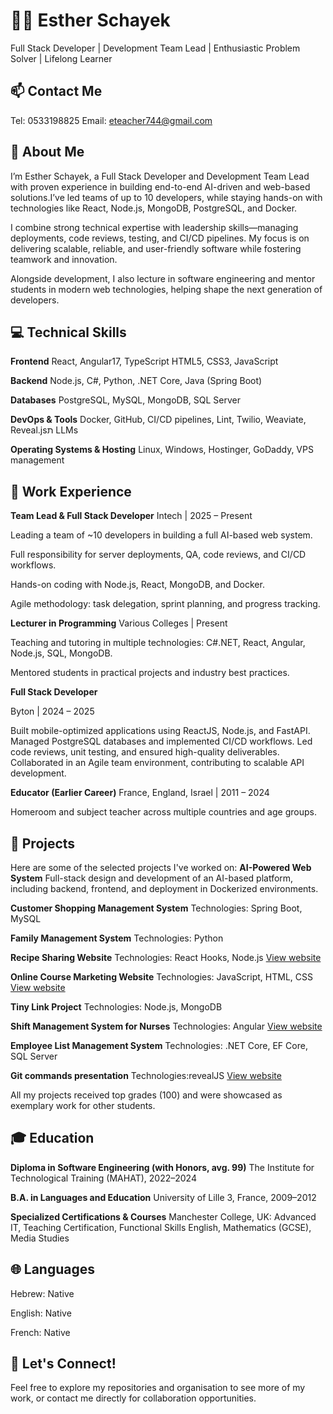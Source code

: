 
# 👩‍💻 Esther Schayek
Full Stack Developer | Development Team Lead | Enthusiastic Problem Solver | Lifelong Learner

## 📫 Contact Me

Tel: 0533198825
Email: eteacher744@gmail.com

## 🌟 About Me

I’m Esther Schayek, a Full Stack Developer and Development Team Lead with proven experience in building end-to-end AI-driven and web-based solutions.I’ve led teams of up to 10 developers, while staying hands-on with technologies like React, Node.js, MongoDB, PostgreSQL, and Docker.

I combine strong technical expertise with leadership skills—managing deployments, code reviews, testing, and CI/CD pipelines. My focus is on delivering scalable, reliable, and user-friendly software while fostering teamwork and innovation.

Alongside development, I also lecture in software engineering and mentor students in modern web technologies, helping shape the next generation of developers.

## 💻 Technical Skills

**Frontend**
React, Angular17, TypeScript
HTML5, CSS3, JavaScript

**Backend**
Node.js, C#, Python, .NET Core, Java (Spring Boot)

**Databases**
PostgreSQL, MySQL, MongoDB, SQL Server

**DevOps & Tools**
Docker, GitHub, CI/CD pipelines, Lint, Twilio, Weaviate, Reveal.jsת LLMs

**Operating Systems & Hosting**
Linux, Windows, Hostinger, GoDaddy, VPS management


## 🌟 Work Experience

**Team Lead & Full Stack Developer**
Intech | 2025 – Present

Leading a team of ~10 developers in building a full AI-based web system.

Full responsibility for server deployments, QA, code reviews, and CI/CD workflows.

Hands-on coding with Node.js, React, MongoDB, and Docker.

Agile methodology: task delegation, sprint planning, and progress tracking.

**Lecturer in Programming**
Various Colleges | Present

Teaching and tutoring in multiple technologies: C#.NET, React, Angular, Node.js, SQL, MongoDB.

Mentored students in practical projects and industry best practices.

**Full Stack Developer**

Byton | 2024 – 2025

Built mobile-optimized applications using ReactJS, Node.js, and FastAPI.
Managed PostgreSQL databases and implemented CI/CD workflows.
Led code reviews, unit testing, and ensured high-quality deliverables.
Collaborated in an Agile team environment, contributing to scalable API development.

**Educator (Earlier Career)**
France, England, Israel | 2011 – 2024

Homeroom and subject teacher across multiple countries and age groups.

## 🚀 Projects

Here are some of the selected projects I've worked on:
**AI-Powered Web System** 
Full-stack design and development of an AI-based platform, including backend, frontend, and deployment in Dockerized environments.

**Customer Shopping Management System**
Technologies: Spring Boot, MySQL

**Family Management System**
Technologies: Python

**Recipe Sharing Website**
Technologies: React Hooks, Node.js
[View website](https://estherschayek.github.io/Recipe_project/)

**Online Course Marketing Website**
Technologies: JavaScript, HTML, CSS
[View website](https://estherschayek.github.io/Courses-platform-project/)

**Tiny Link Project**
Technologies: Node.js, MongoDB

**Shift Management System for Nurses**
Technologies: Angular
[View website](URL)

**Employee List Management System**
Technologies: .NET Core, EF Core, SQL Server

**Git commands presentation**
Technologies:revealJS
[View website]( https://estherschayek.github.io/GitCommandsPresentation/)

All my projects received top grades (100) and were showcased as exemplary work for other students.

## 🎓 Education

**Diploma in Software Engineering (with Honors, avg. 99)**
The Institute for Technological Training (MAHAT), 2022–2024

**B.A. in Languages and Education**
University of Lille 3, France, 2009–2012

**Specialized Certifications & Courses**
Manchester College, UK: Advanced IT, Teaching Certification, Functional Skills English, Mathematics (GCSE), Media Studies


## 🌐 Languages

Hebrew: Native

English: Native

French: Native

## 🌟 Let's Connect!
Feel free to explore my repositories and organisation to see more of my work, or contact me directly for collaboration opportunities.

